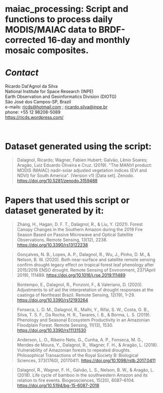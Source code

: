 # maiac_processing: Script and functions to process daily MODIS/MAIAC data to BRDF-corrected 16-day and monthly mosaic composites.

# *Contact*
Ricardo Dal'Agnol da Silva<br>
National Institute for Space Research (INPE)<br>
Earth Observation and Geoinformatics Division (DIOTG)<br>
São José dos Campos-SP, Brazil<br>
e-mails: ricds@hotmail.com ; ricardo.silva@inpe.br<br>
phone: +55 12 98208-5089<br>
https://ricds.wordpress.com/<br>

<BR>

# Dataset generated using the script:
> Dalagnol, Ricardo; Wagner, Fabien Hubert; Galvão, Lênio Soares; Aragão, Luiz Eduardo Oliveira e Cruz. (2019). "The MANVI product: MODIS (MAIAC) nadir-solar adjusted vegetation indices (EVI and NDVI) for South America". (Version v1) [Data set]. Zenodo. https://doi.org/10.5281/zenodo.3159488
  
# Papers that used this script or dataset generated by it:
> Zhang, H., Hagan, D. F. T., Dalagnol, R., & Liu, Y. (2021). Forest Canopy Changes in the Southern Amazon during the 2019 Fire Season Based on Passive Microwave and Optical Satellite Observations. Remote Sensing, 13(12), 2238. https://doi.org/10.3390/rs13122238

> Gonçalves, N. B., Lopes, A. P., Dalagnol, R., Wu, J., Pinho, D. M., & Nelson, B. W. (2020). Both near-surface and satellite remote sensing confirm drought legacy effect on tropical forest leaf phenology after 2015/2016 ENSO drought. Remote Sensing of Environment, 237(April 2019), 111489. https://doi.org/10.1016/j.rse.2019.111489

> Bontempo, E., Dalagnol, R., Ponzoni, F., & Valeriano, D. (2020). Adjustments to sif aid the interpretation of drought responses at the caatinga of Northeast Brazil. Remote Sensing, 12(19), 1–29. https://doi.org/10.3390/rs12193264

> Fonseca, L. D. M., Dalagnol, R., Malhi, Y., Rifai, S. W., Costa, G. B., Silva, T. S. F., Da Rocha, H. R., Tavares, I. B., & Borma, L. S. (2019). Phenology and Seasonal Ecosystem Productivity in an Amazonian Floodplain Forest. Remote Sensing, 11(13), 1530. https://doi.org/10.3390/rs11131530

> Anderson, L. O., Ribeiro Neto, G., Cunha, A. P., Fonseca, M. G., Mendes de Moura, Y., Dalagnol, R., Wagner, F. H., & Aragão, L. (2018). Vulnerability of Amazonian forests to repeated droughts. Philosophical Transactions of the Royal Society B: Biological Sciences, 373(1760), 20170411. https://doi.org/10.1098/rstb.2017.0411

> Dalagnol, R., Wagner, F. H., Galvão, L. S., Nelson, B. W., & Aragão, L. (2018). Life cycle of bamboo in the southwestern Amazon and its relation to fire events. Biogeosciences, 15(20), 6087–6104. https://doi.org/10.5194/bg-15-6087-2018
